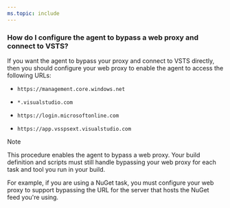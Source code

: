 ```yaml
---
ms.topic: include
---
```


### How do I configure the agent to bypass a web proxy and connect to VSTS?

If you want the agent to bypass your proxy and connect to VSTS directly, then you should configure your web proxy to enable the agent to access the following URLs:

* `https://management.core.windows.net`

* `*.visualstudio.com`

* `https://login.microsoftonline.com`

* `https://app.vsspsext.visualstudio.com`

> [!NOTE]
> This procedure enables the agent to bypass a web proxy. Your build definition and scripts must still handle bypassing your web proxy for each task and tool you run in your build. 
>
> For example, if you are using a NuGet task, you must configure your web proxy to support bypassing the URL for the server that hosts the NuGet feed you're using.


